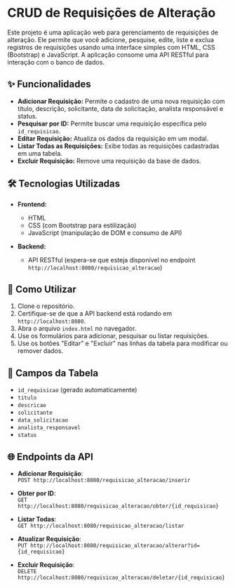 # CRUD de Requisições de Alteração

Este projeto é uma aplicação web para gerenciamento de requisições de alteração. Ele permite que você adicione, pesquise, edite, liste e exclua registros de requisições usando uma interface simples com HTML, CSS (Bootstrap) e JavaScript. A aplicação consome uma API RESTful para interação com o banco de dados.

## ✨ Funcionalidades

- **Adicionar Requisição:** Permite o cadastro de uma nova requisição com título, descrição, solicitante, data de solicitação, analista responsável e status.
- **Pesquisar por ID:** Permite buscar uma requisição específica pelo `id_requisicao`.
- **Editar Requisição:** Atualiza os dados da requisição em um modal.
- **Listar Todas as Requisições:** Exibe todas as requisições cadastradas em uma tabela.
- **Excluir Requisição:** Remove uma requisição da base de dados.

## 🛠️ Tecnologias Utilizadas

- **Frontend:**
  - HTML
  - CSS (com Bootstrap para estilização)
  - JavaScript (manipulação de DOM e consumo de API)

- **Backend:**
  - API RESTful (espera-se que esteja disponível no endpoint `http://localhost:8080/requisicao_alteracao`)

## 🚀 Como Utilizar

1. Clone o repositório.
2. Certifique-se de que a API backend está rodando em `http://localhost:8080`.
3. Abra o arquivo `index.html` no navegador.
4. Use os formulários para adicionar, pesquisar ou listar requisições.
5. Use os botões "Editar" e "Excluir" nas linhas da tabela para modificar ou remover dados.

## 📄 Campos da Tabela

- `id_requisicao` (gerado automaticamente)
- `titulo`
- `descricao`
- `solicitante`
- `data_solicitacao`
- `analista_responsavel`
- `status`

## 🌐 Endpoints da API

- **Adicionar Requisição**:  
  `POST http://localhost:8080/requisicao_alteracao/inserir`
  
- **Obter por ID**:  
  `GET http://localhost:8080/requisicao_alteracao/obter/{id_requisicao}`

- **Listar Todas**:  
  `GET http://localhost:8080/requisicao_alteracao/listar`

- **Atualizar Requisição**:  
  `PUT http://localhost:8080/requisicao_alteracao/alterar?id={id_requisicao}`

- **Excluir Requisição**:  
  `DELETE http://localhost:8080/requisicao_alteracao/deletar/{id_requisicao}`
